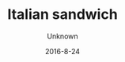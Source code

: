---
title: 'Italian sandwich'
description: 'Økologisk hjemmebagt grovbolle med chili mayonnaise, salatblade, italiensk spegepølse, peberfrugt og frisk tomat. Kan bestilles som en salat. Vælg mellem økologisk grovbolle, rugbrød eller glutenfri brød (glutenfri +20kr.)'
color: '#ffffff'
price: '60'
size: '1'
category: sandwichSalad
tags: Sandwich/salat
meta:
    id: abeaea85294f3cd3aeabd7e117abf6819d49fd0f
    parentId: f20f57fa9c3d8bff0902cfb33f350091a3a48d51
    language: da
date: '2016-8-24'
author: Unknown
---